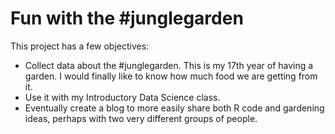 # Fun with the #junglegarden

This project has a few objectives:

* Collect data about the #junglegarden. This is my 17th year of having a garden. I would finally like to know how much food we are getting from it.  
* Use it with my Introductory Data Science class. 
* Eventually create a blog to more easily share both R code and gardening ideas, perhaps with two very different groups of people.